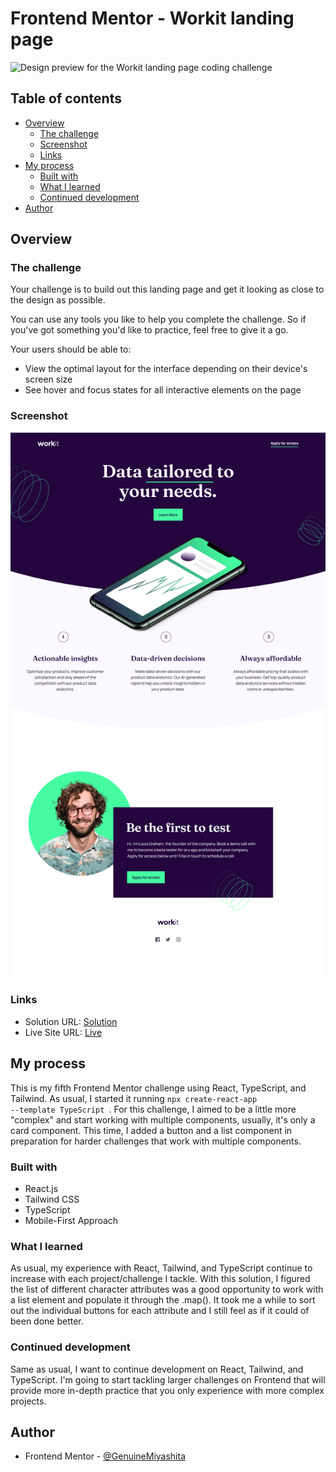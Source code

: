 # Frontend Mentor - Workit landing page

![Design preview for the Workit landing page coding challenge](./preview.jpg)

## Table of contents

- [Overview](#overview)
  - [The challenge](#the-challenge)
  - [Screenshot](#screenshot)
  - [Links](#links)
- [My process](#my-process)
  - [Built with](#built-with)
  - [What I learned](#what-i-learned)
  - [Continued development](#continued-development)
- [Author](#author)

## Overview

### The challenge

Your challenge is to build out this landing page and get it looking as close to the design as possible.

You can use any tools you like to help you complete the challenge. So if you've got something you'd like to practice, feel free to give it a go.

Your users should be able to:

- View the optimal layout for the interface depending on their device's screen size
- See hover and focus states for all interactive elements on the page

### Screenshot

![Snapshot](./src/assets/DesktopFinalization.png)

### Links

- Solution URL: [Solution](https://www.frontendmentor.io/solutions/results-summary-IGVogVjF2j)
- Live Site URL: [Live](https://fmentorresultssummary.netlify.app/)

## My process

This is my fifth Frontend Mentor challenge using React, TypeScript, and Tailwind. As usual, I started it running <code>npx create-react-app --template TypeScript </code>. For this challenge, I aimed to be a little more "complex" and start working with multiple components, usually, it's only a card component. This time, I added a button and a list component in preparation for harder challenges that work with multiple components.

### Built with

- React.js
- Tailwind CSS
- TypeScript
- Mobile-First Approach

### What I learned

As usual, my experience with React, Tailwind, and TypeScript continue to increase with each project/challenge I tackle. With this solution, I figured the list of different character attributes was a good opportunity to work with a list element and populate it through the .map(). It took me a while to sort out the individual buttons for each attribute and I still feel as if it could of been done better.

### Continued development

Same as usual, I want to continue development on React, Tailwind, and TypeScript. I'm going to start tackling larger challenges on Frontend that will provide more in-depth practice that you only experience with more complex projects.

## Author

- Frontend Mentor - [@GenuineMiyashita](https://www.frontendmentor.io/profile/GenuineMiyashita)
